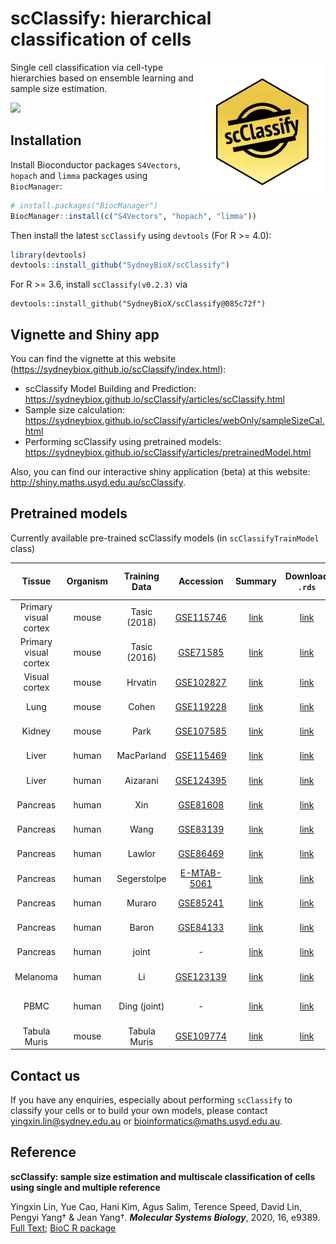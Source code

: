 # scClassify: hierarchical classification of cells

<img src="man/figures/scClassifySticker.png" align="right" width="200"/>

Single cell classification via cell-type hierarchies based on ensemble learning and sample size estimation.


[![](https://travis-ci.org/SydneyBioX/scClassify.svg?branch=master)]()

## Installation


Install Bioconductor packages `S4Vectors`, `hopach` and `limma` packages using `BiocManager`:

```r
# install.packages("BiocManager")
BiocManager::install(c("S4Vectors", "hopach", "limma"))
```

Then install the latest `scClassify` using `devtools` (For R >= 4.0):

```r
library(devtools)
devtools::install_github("SydneyBioX/scClassify")
```

For R >= 3.6, install `scClassify(v0.2.3)` via 

```
devtools::install_github("SydneyBioX/scClassify@085c72f")
```

## Vignette and Shiny app

You can find the vignette at this website (https://sydneybiox.github.io/scClassify/index.html):

+ scClassify Model Building and Prediction: https://sydneybiox.github.io/scClassify/articles/scClassify.html
+ Sample size calculation: https://sydneybiox.github.io/scClassify/articles/webOnly/sampleSizeCal.html
+ Performing scClassify using pretrained models: https://sydneybiox.github.io/scClassify/articles/pretrainedModel.html


Also, you can find our interactive shiny application (beta) at this website:
http://shiny.maths.usyd.edu.au/scClassify.



## Pretrained models

Currently available pre-trained scClassify models (in `scClassifyTrainModel` class)

|          Tissue        | Organism | Training Data | Accession |  Summary                                | Download `.rds`  | Gene Name Format  |
| :--: | :--: | :--: | :--: | :--: | :--: | :--: |
| Primary visual cortex  |   mouse  |  Tasic (2018) | [GSE115746](https://www.ncbi.nlm.nih.gov/geo/query/acc.cgi?acc=GSE115746)    | [link](https://SydneyBioX.github.io/scClassify/articles/webOnly/Tasic2018_mouseNeuronal.html)|    [link](http://www.maths.usyd.edu.au/u/yingxinl/wwwnb/scClassify/trainTasicV2resClass.rds)    | Mm Gene Symbol|
| Primary visual cortex  |   mouse  |  Tasic (2016) | [GSE71585](https://www.ncbi.nlm.nih.gov/geo/query/acc.cgi?acc=GSE71585)    | [link](https://SydneyBioX.github.io/scClassify/articles/webOnly/Tasic2016_mouseNeuronal.html)|  [link](http://www.maths.usyd.edu.au/u/yingxinl/wwwnb/scClassify/trainTasicV1resClass.rds)   | Mm Gene Symbol|
| Visual cortex          |   mouse  |  Hrvatin      | [GSE102827](https://www.ncbi.nlm.nih.gov/geo/query/acc.cgi?acc=GSE102827)  |   [link](https://SydneyBioX.github.io/scClassify/articles/webOnly/Hrvatin_mouseNeuronal.html)        |  [link](http://www.maths.usyd.edu.au/u/yingxinl/wwwnb/scClassify/trainHrvatinresClass.rds)  | Mm Gene Symbol|
|    Lung                |   mouse  |  Cohen        |   [GSE119228](https://www.ncbi.nlm.nih.gov/geo/query/acc.cgi?acc=GSE119228)        |    [link](https://SydneyBioX.github.io/scClassify/articles/webOnly/Cohen_mouseLung.html)        |  [link](http://www.maths.usyd.edu.au/u/yingxinl/wwwnb/scClassify/trainCohenresClass.rds)    | Mm Gene Symbol|
|    Kidney              |   mouse  |  Park         |  [GSE107585](https://www.ncbi.nlm.nih.gov/geo/query/acc.cgi?acc=GSE107585)         | [link](https://SydneyBioX.github.io/scClassify/articles/webOnly/Park_mouseKidney.html)          |   [link](http://www.maths.usyd.edu.au/u/yingxinl/wwwnb/scClassify/trainParkresClass.rds)     | Mm Gene Symbol|
|    Liver               |   human  |  MacParland   | [GSE115469](https://www.ncbi.nlm.nih.gov/geo/query/acc.cgi?acc=GSE115469)          | [link](https://SydneyBioX.github.io/scClassify/articles/webOnly/MacParlandres_humanLiver.html)   | [link](http://www.maths.usyd.edu.au/u/yingxinl/wwwnb/scClassify/trainMacParlandresClass.rds)  | Hs Gene Symbol|
|    Liver               |   human  |  Aizarani     |  [GSE124395](https://www.ncbi.nlm.nih.gov/geo/query/acc.cgi?acc=GSE124395)         | [link](https://SydneyBioX.github.io/scClassify/articles/webOnly/Aizarani_humanLiver.html)        |  [link](http://www.maths.usyd.edu.au/u/yingxinl/wwwnb/scClassify/trainAizaraniresClass.rds) | Hs Gene Symbol|
|    Pancreas            |   human  |  Xin          |   [GSE81608](https://www.ncbi.nlm.nih.gov/geo/query/acc.cgi?acc=GSE81608)         |  [link](https://SydneyBioX.github.io/scClassify/articles/webOnly/Xin_humanPancreas.html)          |  [link](http://www.maths.usyd.edu.au/u/yingxinl/wwwnb/scClassify/trainXinClass.rds)                   | Hs Gene Symbol|
|    Pancreas            |   human  |  Wang         |   [GSE83139](https://www.ncbi.nlm.nih.gov/geo/query/acc.cgi?acc=GSE83139)        |  [link](https://SydneyBioX.github.io/scClassify/articles/webOnly/Wang_humanPancreas.html)          |     [link](http://www.maths.usyd.edu.au/u/yingxinl/wwwnb/scClassify/trainWangClass.rds)                | Hs Gene Symbol|
|    Pancreas            |   human  |  Lawlor       |   [GSE86469](https://www.ncbi.nlm.nih.gov/geo/query/acc.cgi?acc=GSE86469)         |  [link](https://SydneyBioX.github.io/scClassify/articles/webOnly/Lawlor_humanPancreas.html)           |     [link](http://www.maths.usyd.edu.au/u/yingxinl/wwwnb/scClassify/trainLawlorClass.rds)                | Hs Gene Symbol|
|    Pancreas            |   human  |  Segerstolpe  |   [E-MTAB-5061](https://www.ebi.ac.uk/arrayexpress/E-MTAB-5061)        |  [link](https://SydneyBioX.github.io/scClassify/articles/webOnly/Segerstolpe_humanPancreas.html)           |  [link](http://www.maths.usyd.edu.au/u/yingxinl/wwwnb/scClassify/trainSegerstolpeClass.rds)                  | Hs Gene Symbol|
|    Pancreas            |   human  |  Muraro       |    [GSE85241](https://www.ncbi.nlm.nih.gov/geo/query/acc.cgi?acc=GSE85241)         | [link](https://SydneyBioX.github.io/scClassify/articles/webOnly/Muraro_humanPancreas.html)           |     [link](http://www.maths.usyd.edu.au/u/yingxinl/wwwnb/scClassify/trainMuraroClass.rds)               | Hs Gene Symbol|
|    Pancreas            |   human  |  Baron        |   [GSE84133](https://www.ncbi.nlm.nih.gov/geo/query/acc.cgi?acc=GSE84133)         |  [link](https://SydneyBioX.github.io/scClassify/articles/webOnly/Baron_humanPancreas.html)          |   [link](http://www.maths.usyd.edu.au/u/yingxinl/wwwnb/scClassify/trainBaronClass.rds)               | Hs Gene Symbol|
|    Pancreas            |   human  |  joint        |    -     |  [link](https://SydneyBioX.github.io/scClassify/articles/webOnly/Joint_humanPancreas.html)          |        [link](http://www.maths.usyd.edu.au/u/yingxinl/wwwnb/scClassify/jointPancreasClass.rds)          | Hs Gene Symbol|
|    Melanoma            |   human  |  Li           | [GSE123139](https://www.ncbi.nlm.nih.gov/geo/query/acc.cgi?acc=GSE123139)          |   [link](https://SydneyBioX.github.io/scClassify/articles/webOnly/Li_humanMelanoma.html)         |    [link](http://www.maths.usyd.edu.au/u/yingxinl/wwwnb/scClassify/trainLiresClass.rds)     | Hs Gene Symbol|
|    PBMC                |   human  |  Ding (joint) |    -   |  [link](https://SydneyBioX.github.io/scClassify/articles/webOnly/Joint_humanPBMC.html)   |           [link](http://www.maths.usyd.edu.au/u/yingxinl/wwwnb/scClassify/jointPBMCClass.rds)        | Mm EMSEMBL ID|
|    Tabula Muris        |   mouse  |  Tabula Muris | [GSE109774](https://www.ncbi.nlm.nih.gov/geo/query/acc.cgi?acc=GSE109774)           |   [link](https://SydneyBioX.github.io/scClassify/articles/webOnly/TabulaMuris.html)        |    [link](http://www.maths.usyd.edu.au/u/yingxinl/wwwnb/scClassify/trainTMresClass.rds)              | Mm Gene Symbol|



## Contact us

If you have any enquiries, especially about performing `scClassify` to classify your cells or to build your own models, please contact <yingxin.lin@sydney.edu.au> or <bioinformatics@maths.usyd.edu.au>.


## Reference

**scClassify: sample size estimation and multiscale classification of cells using single and multiple reference**

Yingxin Lin, Yue Cao, Hani Kim, Agus Salim, Terence Speed, David Lin, Pengyi Yang† & Jean Yang†. ***Molecular Systems Biology***, 2020, 16, e9389. [Full Text](https://doi.org/10.15252/msb.20199389); [BioC R package](http://www.bioconductor.org/packages/release/bioc/html/scClassify.html)



